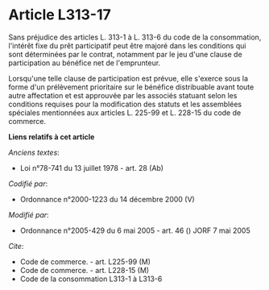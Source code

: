 # Article L313-17

Sans préjudice des articles L. 313-1 à L. 313-6 du code de la consommation, l'intérêt fixe du prêt participatif peut être
majoré dans les conditions qui sont déterminées par le contrat, notamment par le jeu d'une clause de participation au
bénéfice net de l'emprunteur.

Lorsqu'une telle clause de participation est prévue, elle s'exerce sous la forme d'un prélèvement prioritaire sur le bénéfice
distribuable avant toute autre affectation et est approuvée par les associés statuant selon les conditions requises pour la
modification des statuts et les assemblées spéciales mentionnées aux articles L. 225-99 et L. 228-15 du code de commerce.

**Liens relatifs à cet article**

_Anciens textes_:

  - Loi n°78-741 du 13 juillet 1978 - art. 28 (Ab)

_Codifié par_:

  - Ordonnance n°2000-1223 du 14 décembre 2000 (V)

_Modifié par_:

  - Ordonnance n°2005-429 du 6 mai 2005 - art. 46 () JORF 7 mai 2005

_Cite_:

  - Code de commerce. - art. L225-99 (M)
  - Code de commerce. - art. L228-15 (M)
  - Code de la consommation L313-1 à L313-6
